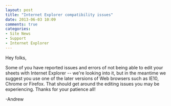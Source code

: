 ```yaml
---
layout: post
title: "Internet Explorer compatibility issues"
date: 2013-06-03 10:09
comments: true
categories:
- Site News
- Support
- Internet Explorer
---
```


Hey folks,

Some of you have reported issues and errors of not being able to edit your sheets with Internet Explorer -- we're looking into it, but in the meantime we suggest you use one of the later versions of Web browsers such as IE10, Chrome or Firefox. That should get around the editing issues you may be experiencing. Thanks for your patience all!


-Andrew